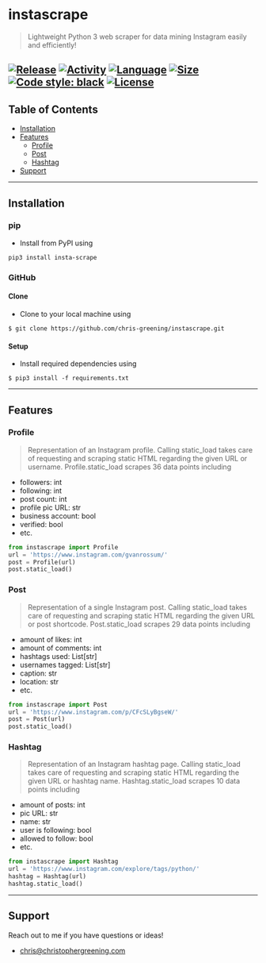 # instascrape

> Lightweight Python 3 web scraper for data mining Instagram easily and efficiently!

[![Release](https://img.shields.io/pypi/v/insta-scrape)](https://pypi.org/project/insta-scrape/)
[![Activity](https://img.shields.io/github/last-commit/chris-greening/instascrape)](https://github.com/chris-greening/instascrape) 
[![Language](https://img.shields.io/github/languages/top/chris-greening/instascrape)](https://www.python.org/) 
[![Size](https://img.shields.io/github/repo-size/chris-greening/instascrape)](https://github.com/chris-greening/instascrape) 
[![Code style: black](https://img.shields.io/badge/code%20style-black-000000.svg)](https://github.com/psf/black)
[![License](http://img.shields.io/:license-mit-blue.svg?style=flat-square)](https://opensource.org/licenses/MIT) 
---

## Table of Contents 
* [Installation](#installation)
* [Features](#features)
  * [Profile](#profile)
  * [Post](#post)
  * [Hashtag](#hashtag)
* [Support](#support)

---

## Installation

### pip
- Install from PyPI using
```shell
pip3 install insta-scrape
```

### GitHub
#### Clone
- Clone to your local machine using 
```shell
$ git clone https://github.com/chris-greening/instascrape.git 
```
#### Setup 
- Install required dependencies using 
```shell
$ pip3 install -f requirements.txt
```

---

## Features

### Profile 
> Representation of an Instagram profile. Calling static_load takes care of requesting and scraping static HTML regarding the given URL or username. 
> Profile.static_load scrapes 36 data points including 
- followers:        int
- following:        int
- post count:       int 
- profile pic URL:  str
- business account: bool
- verified:         bool 
- etc. 
```python
from instascrape import Profile
url = 'https://www.instagram.com/gvanrossum/'
post = Profile(url)
post.static_load()
```

### Post
> Representation of a single Instagram post. Calling static_load takes care of requesting and scraping static HTML regarding the given URL or post shortcode.
> Post.static_load scrapes 29 data points including
- amount of likes:    int
- amount of comments: int
- hashtags used:      List[str]
- usernames tagged:   List[str]
- caption:            str
- location:           str
- etc. 
```python
from instascrape import Post 
url = 'https://www.instagram.com/p/CFcSLyBgseW/'
post = Post(url)
post.static_load()
```

### Hashtag
> Representation of an Instagram hashtag page. Calling static_load takes care of requesting and scraping static HTML regarding the given URL or hashtag name.
> Hashtag.static_load scrapes 10 data points including
- amount of posts:    int
- pic URL:            str
- name:               str
- user is following:  bool
- allowed to follow:  bool
- etc. 
```python
from instascrape import Hashtag 
url = 'https://www.instagram.com/explore/tags/python/'
hashtag = Hashtag(url)
hashtag.static_load()
```
---

## Support 
Reach out to me if you have questions or ideas!
- chris@christophergreening.com
